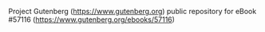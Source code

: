 Project Gutenberg (https://www.gutenberg.org) public repository for
eBook #57116 (https://www.gutenberg.org/ebooks/57116)
